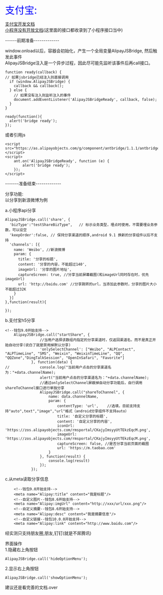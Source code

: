 <font color=blue size=6>支付宝:</font>

[支付宝开发文档](https://myjsapi.alipay.com/jsapi/ui/set-option-menu.html#)	
[小程序没有开放文档](http://am-team.github.io/h5container/jsapi-doc.html#share-分享)(这里面的接口都收录到了小程序接口当中)

------前期准备-------------

window.onload以后，容器会初始化，产生一个全局变量AlipayJSBridge, 然后触发此事件	
AlipayJSBridge注入是一个异步过程，因此尽可能先监听该事件后再call接口。

```
function ready(callback) {
// 如果jsbridge已经注入则直接调用
  if (window.AlipayJSBridge) {
    callback && callback();
  } else {
    // 如果没有注入则监听注入的事件
    document.addEventListener('AlipayJSBridgeReady', callback, false);
  }
}

ready(function(){
  alert('bridge ready');
});
```

或者引用js

```
<script src="https://as.alipayobjects.com/g/component/antbridge/1.1.1/antbridge.min.js"></script>
<script>
    ant.on('AlipayJSBridgeReady', function (e) {
        alert('bridge ready');
    });
</script>
```
-------准备结束-------------	

分享功能:	
以分享到新浪微博为例

a.小程序api分享

```
AlipayJSBridge.call('share', {
  'bizType':"testShareBizType",   // 标示业务类型，埋点时使用，不需要埋业务参数，可以设空
  'keepOrder':false, // 保持分享渠道的顺序,android 9.1 换新的分享组件以后不支持
  'channels': [{
    name: 'Weibo', //新浪微博
    param: {
      title: '分享的标题',
      content: '分享的内容，不能超过140',
      imageUrl: '分享的图片地址',
      captureScreen: true, //分享当前屏幕截图(和imageUrl同时存在时，优先imageUrl)
      url: 'http://baidu.com' //分享跳转的url，当添加此参数时，分享的图片大小不能超过32K
    }
  }]
},function(result){

});
```

b.支付宝h5分享

```
<!--钱包9.0开始支持-->
	AlipayJSBridge.call("startShare", {
				//当用户选择该数组内指定的分享渠道时，仅返回渠道名，而不是真正开始自动分享(说白了就是禁用掉默认分享)
				'onlySelectChannel': ["Weibo", "ALPContact", "ALPTimeLine", "SMS", "Weixin", "WeixinTimeLine", "QQ", "QQZone","DingTalkSession", "OpenInSafari", "Favorite"]
			}, function(data) {
//				console.log("当前用户点击的分享渠道名为："+data.channelName);
				alert("当前用户点击的分享渠道名为："+data.channelName);
				//通过onlySelectChannel屏蔽掉自动分享功能后，自行调用shareToChannel接口进行单独分享
				AlipayJSBridge.call("shareToChannel", {
					name: data.channelName,
					param: {
						contentType: 'url',    //选填，目前支持支持"auto",text","image","url"格式（android分享组件不支持auto）
						title: '自定义分享的标题',
						content: '自定义分享的内容',
						iconUrl: 'https://zos.alipayobjects.com/rmsportal/CKajyImsyyUtTEkzEqcM.png',
						imageUrl: 'https://zos.alipayobjects.com/rmsportal/CKajyImsyyUtTEkzEqcM.png',
						captureScreen: false, //是否分享当前页面的截图
						url: 'https://m.taobao.com'
					}
				}, function(result) {
					console.log(result)
				});
			});
```	

c.从meta读取分享信息

```
	<!--钱包9.0开始支持-->
	<meta name="Alipay:title" content="我是标题"/>
	<!--自定义图片--钱包8.6开始支持-->
	<meta name="Alipay:imgUrl" content="http://xxx/url/xxx.png"/>
	<!--自定义摘要--钱包8.6开始支持-->
	<meta name="Alipay:desc" content="我是摘要信息"/>
	<!--自定义链接--钱包10.0.0开始支持-->
	<meta name="Alipay:link" content="http://www.baidu.com"/>
```
经实测只支持朋友圈,朋友,钉钉(就是不屌腾讯)


界面操作	
1.隐藏右上角按钮

```
AlipayJSBridge.call('hideOptionMenu');
```
2.显示右上角按钮

```
AlipayJSBridge.call('showOptionMenu');
```

建议还是看完善的文档.over